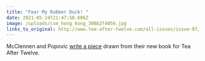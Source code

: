 ```yaml
---
title: "Fear My Rubber Duck! "
date: 2021-05-24T21:47:58.686Z
image: /uploads/csm_hong_kong_308b2f4056.jpg
links_to_original: http://www.tea-after-twelve.com/all-issues/issue-07/issue07/issue07/fear-my-rubber-duck/
---
```

McClennen and Popovic [write a piece](http://www.tea-after-twelve.com/all-issues/issue-07/issue07/issue07/fear-my-rubber-duck/) drawn from their new book for Tea After Twelve.